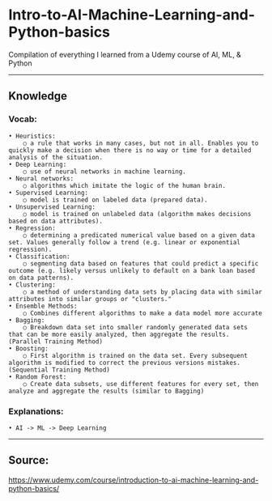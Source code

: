 # Intro-to-AI-Machine-Learning-and-Python-basics
Compilation of everything I learned from a Udemy course of AI, ML, &amp; Python

_________
## Knowledge

### Vocab:
	• Heuristics:
		○ a rule that works in many cases, but not in all. Enables you to quickly make a decision when there is no way or time for a detailed analysis of the situation.
	• Deep Learning:
		○ use of neural networks in machine learning.
	• Neural networks:
		○ algorithms which imitate the logic of the human brain.
	• Supervised Learning:
		○ model is trained on labeled data (prepared data).
	• Unsupervised Learning:
		○ model is trained on unlabeled data (algorithm makes decisions based on data attributes).
	• Regression:
		○ determining a predicated numerical value based on a given data set. Values generally follow a trend (e.g. linear or exponential regression).
	• Classification:
		○ segmenting data based on features that could predict a specific outcome (e.g. likely versus unlikely to default on a bank loan based on data patterns).
	• Clustering:
		○ a method of understanding data sets by placing data with similar attributes into similar groups or "clusters."
	• Ensemble Methods:
		○ Combines different algorithms to make a data model more accurate
	• Bagging:
		○ Breakdown data set into smaller randomly generated data sets that can be more easily analyzed, then aggregate the results. (Parallel Training Method)
	• Boosting:
		○ First algorithm is trained on the data set. Every subsequent algorithm is modified to correct the previous versions mistakes. (Sequential Training Method)
	• Random Forest:
		○ Create data subsets, use different features for every set, then analyze and aggregate the results (similar to Bagging)

### Explanations:
	• AI -> ML -> Deep Learning

___________
## Source:

https://www.udemy.com/course/introduction-to-ai-machine-learning-and-python-basics/
